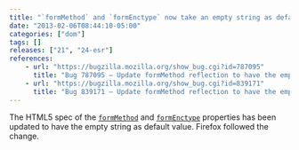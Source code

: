 ```yaml
---
title: "`formMethod` and `formEnctype` now take an empty string as default value"
date: "2013-02-06T08:44:10-05:00"
categories: ["dom"]
tags: []
releases: ["21", "24-esr"]
references:
    - url: "https://bugzilla.mozilla.org/show_bug.cgi?id=787095"
      title: "Bug 787095 – Update formMethod reflection to have the empty string as default value (and \'get\' as invalid value)"
    - url: "https://bugzilla.mozilla.org/show_bug.cgi?id=839171"
      title: "Bug 839171 – Update formMethod reflection to have the empty string as default value (and \'get\' as invalid value)"
---
```

The HTML5 spec of the [`formMethod`](https://developer.mozilla.org/docs/HTML/Element/Input#attr-formmethod) and [`formEnctype`](https://developer.mozilla.org/docs/HTML/Element/Input#attr-formenctype) properties has been updated to have the empty string as default value. Firefox followed the change.
